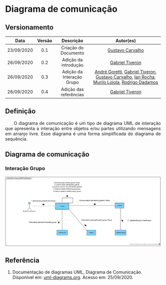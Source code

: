 # Diagrama de comunicação
## Versionamento
| Data | Versão | Descrição | Autor(es) |
|:----:|:------:|:---------:|:---------:|
| 23/09/2020 | 0.1 | Criação do Documento | [Gustavo Carvalho](https://github.com/gustavocarvalho1002) |
| 26/09/2020 | 0.2 | Adição da introdução | [Gabriel Tiveron](https://github.com/GabrielTiveron) |
| 26/09/2020 | 0.3 | Adição da Interação Grupo | [André Goretti](https://github.com/AGoretti), [Gabriel Tiveron](https://github.com/GabrielTiveron), [Gustavo Carvalho](https://github.com/gustavocarvalho1002), [Ian Rocha](https://github.com/IanPSRocha), [Murilo Loiola](https://github.com/murilo-dan), [Rodrigo Dadamos](https://github.com/Rdadamos) |
| 26/09/2020 | 0.4 | Adição das referências | [Gabriel Tiveron](https://github.com/GabrielTiveron)|

## Definição

<p align="justify">&emsp;&emsp;O diagrama de comunicação é um tipo de diagrama UML de interação que apresenta a interação entre objetos e/ou partes utilizando mensagens em arranjo livre. Esse diagrama é uma forma simplificada do diagrama de sequência.</p>

## Diagrama de comunicação

### Interação Grupo
[![diagrama_comunicação](./img/diagrama_comunicacao.jpg)](./img/diagrama_comunicacao.jpg)

## Referência

1. Documentação de diagramas UML, Diagrama de Comunicação. Disponível em: [uml-diagrams.org](https://www.uml-diagrams.org/communication-diagrams.html). Acesso em: 25/09/2020.
